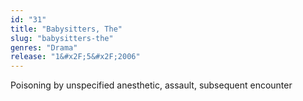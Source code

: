 ```yaml
---
id: "31"
title: "Babysitters, The"
slug: "babysitters-the"
genres: "Drama"
release: "1&#x2F;5&#x2F;2006"
---
```


Poisoning by unspecified anesthetic, assault, subsequent encounter

